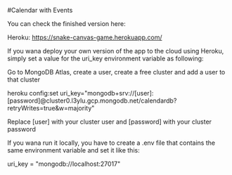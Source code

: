 #Calendar with Events

You can check the finished version here:

Heroku: https://snake-canvas-game.herokuapp.com/

If you wana deploy your own version of the app to the cloud using Heroku, simply set a value for the uri_key environment variable as following:

Go to MongoDB Atlas, create a user, create a free cluster and add a user to that cluster

heroku config:set uri_key="mongodb+srv://[user]:[password]@cluster0.l3ylu.gcp.mongodb.net/calendardb?retryWrites=true&w=majority"

Replace [user] with your cluster user and [password] with your cluster password

If you wana run it locally, you have to create a .env file that contains the same environment variable and set it like this:

uri_key = "mongodb://localhost:27017"

